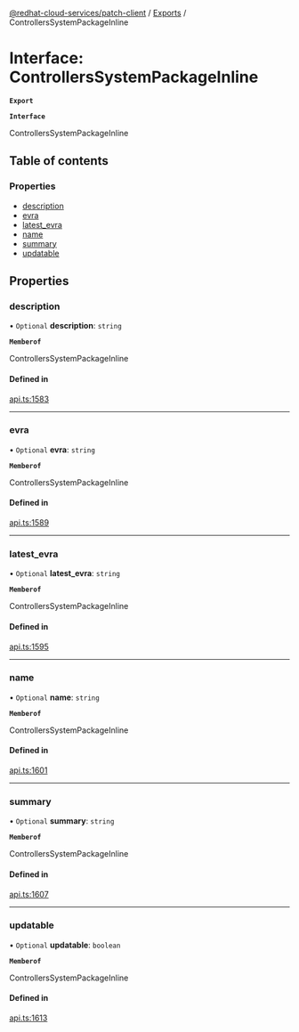 [@redhat-cloud-services/patch-client](../README.md) / [Exports](../modules.md) / ControllersSystemPackageInline

# Interface: ControllersSystemPackageInline

**`Export`**

**`Interface`**

ControllersSystemPackageInline

## Table of contents

### Properties

- [description](ControllersSystemPackageInline.md#description)
- [evra](ControllersSystemPackageInline.md#evra)
- [latest\_evra](ControllersSystemPackageInline.md#latest_evra)
- [name](ControllersSystemPackageInline.md#name)
- [summary](ControllersSystemPackageInline.md#summary)
- [updatable](ControllersSystemPackageInline.md#updatable)

## Properties

### description

• `Optional` **description**: `string`

**`Memberof`**

ControllersSystemPackageInline

#### Defined in

[api.ts:1583](https://github.com/mkholjuraev/javascript-clients/blob/master/packages/patch/api.ts#L1583)

___

### evra

• `Optional` **evra**: `string`

**`Memberof`**

ControllersSystemPackageInline

#### Defined in

[api.ts:1589](https://github.com/mkholjuraev/javascript-clients/blob/master/packages/patch/api.ts#L1589)

___

### latest\_evra

• `Optional` **latest\_evra**: `string`

**`Memberof`**

ControllersSystemPackageInline

#### Defined in

[api.ts:1595](https://github.com/mkholjuraev/javascript-clients/blob/master/packages/patch/api.ts#L1595)

___

### name

• `Optional` **name**: `string`

**`Memberof`**

ControllersSystemPackageInline

#### Defined in

[api.ts:1601](https://github.com/mkholjuraev/javascript-clients/blob/master/packages/patch/api.ts#L1601)

___

### summary

• `Optional` **summary**: `string`

**`Memberof`**

ControllersSystemPackageInline

#### Defined in

[api.ts:1607](https://github.com/mkholjuraev/javascript-clients/blob/master/packages/patch/api.ts#L1607)

___

### updatable

• `Optional` **updatable**: `boolean`

**`Memberof`**

ControllersSystemPackageInline

#### Defined in

[api.ts:1613](https://github.com/mkholjuraev/javascript-clients/blob/master/packages/patch/api.ts#L1613)
